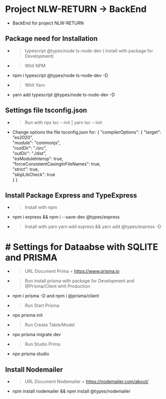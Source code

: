 # Project NLW-RETURN -> BackEnd

- BackEnd for project NLW-RETURN

## Package need for Installation

- > typescript @types/node ts-node-dev ( Install with package for Development)
- > Whit NPM
- npm i typescript @types/node ts-node-dev -D
- > Whit Yarn
- yarn add typescript @types/node ts-node-dev -D

## Settings file tsconfig.json

- > Run with npx tsc --init | yarn tsc --init
- Change options the file tsconfig.json for:
  {
  "compilerOptions": {
  "target": "es2020",  
   "module": "commonjs",  
   "rootDir": "./src",  
   "outDir": "./dist",  
   "esModuleInterop": true,  
   "forceConsistentCasingInFileNames": true,  
   "strict": true,  
   "skipLibCheck": true  
   }
  }

## Install Package Express and TypeExpress

- > Install with npm
- npm i express && npm i --save-dev @types/express
- > Install with yarn
  > yarn add express && yarn add @types/express -D

# # Settings for Dataabse with SQLITE and PRISMA

- > URL Document Prima = https://www.prisma.io
- > Run install prisma with package for Development and @Prisma/Client whit Production
- npm i prisma -D and npm i @prisma/client
- > Run Start Prisma
- npx prisma init
- > Run Create Table/Model
- npx prisma migrate dev
- > Run Studio Prima
- npx prisma studio

## Install Nodemailer

- > URL Document Nodemailer = https://nodemailer.com/about/
- npm install nodemailer && npm install @types/nodemailer
